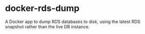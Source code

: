 docker-rds-dump
===============

A Docker app to dump RDS databases to disk, using the latest RDS snapshot rather than the live DB instance.
